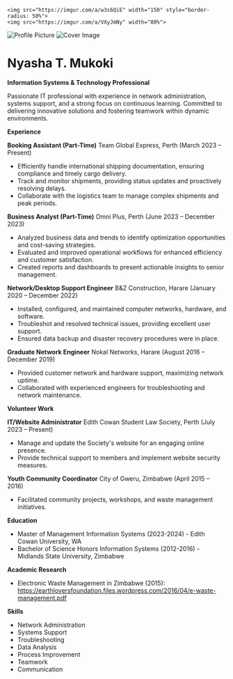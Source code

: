 ```
<img src="https://imgur.com/a/w3s6QiE" width="150" style="border-radius: 50%"> 
<img src="https://imgur.com/a/VXyJmNy" width="80%"> 
```

![Profile Picture](https://i.imgur.com/iTiL0jY.jpg)
![Cover Image](https://i.imgur.com/pDtiybQ.png)

# Nyasha T. Mukoki

**Information Systems & Technology Professional**

Passionate IT professional with experience in network administration, systems support, and a strong focus on continuous learning. Committed to delivering innovative solutions and fostering teamwork within dynamic environments.

**Experience**

**Booking Assistant (Part-Time)** 
Team Global Express, Perth (March 2023 – Present)

* Efficiently handle international shipping documentation, ensuring compliance and timely cargo delivery.
* Track and monitor shipments, providing status updates and proactively resolving delays.
* Collaborate with the logistics team to manage complex shipments and peak periods.

**Business Analyst (Part-Time)**
Omni Plus, Perth (June 2023 – December 2023)

* Analyzed business data and trends to identify optimization opportunities and cost-saving strategies.
* Evaluated and improved operational workflows for enhanced efficiency and customer satisfaction. 
* Created reports and dashboards to present actionable insights to senior management. 

**Network/Desktop Support Engineer**
B&Z Construction, Harare (January 2020 – December 2022)

* Installed, configured, and maintained computer networks, hardware, and software.
* Troubleshot and resolved technical issues, providing excellent user support.
* Ensured data backup and disaster recovery procedures were in place.

**Graduate Network Engineer**
Nokal Networks, Harare (August 2016 – December 2019) 

* Provided customer network and hardware support, maximizing network uptime.
* Collaborated with experienced engineers for troubleshooting and network maintenance.

**Volunteer Work**

**IT/Website Administrator**
Edith Cowan Student Law Society, Perth (July 2023 – Present)

* Manage and update the Society's website for an engaging online presence.
* Provide technical support to members and implement website security measures.

**Youth Community Coordinator**
City of Gweru, Zimbabwe (April 2015 – 2016)

* Facilitated community projects, workshops, and waste management initiatives.

**Education**

* Master of Management Information Systems (2023-2024) - Edith Cowan University, WA
* Bachelor of Science Honors Information Systems (2012-2016) - Midlands State University, Zimbabwe

**Academic Research**

* Electronic Waste Management in Zimbabwe (2015): https://earthloversfoundation.files.wordpress.com/2016/04/e-waste-management.pdf 

**Skills**

* Network Administration 
* Systems Support
* Troubleshooting
* Data Analysis
* Process Improvement
* Teamwork
* Communication
